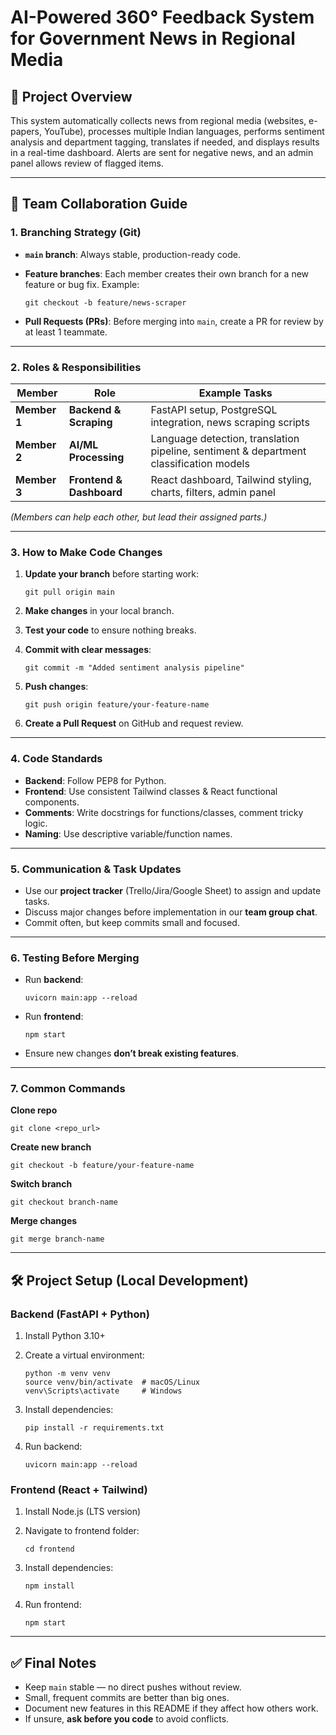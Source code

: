 # AI-Powered 360° Feedback System for Government News in Regional Media

## 📌 Project Overview

This system automatically collects news from regional media (websites, e-papers, YouTube), processes multiple Indian languages, performs sentiment analysis and department tagging, translates if needed, and displays results in a real-time dashboard. Alerts are sent for negative news, and an admin panel allows review of flagged items.

---

## 👥 Team Collaboration Guide

### 1. Branching Strategy (Git)

* **`main` branch**: Always stable, production-ready code.
* **Feature branches**: Each member creates their own branch for a new feature or bug fix.
  Example:

  ```
  git checkout -b feature/news-scraper
  ```
* **Pull Requests (PRs)**: Before merging into `main`, create a PR for review by at least 1 teammate.

---

### 2. Roles & Responsibilities

| Member       | Role                     | Example Tasks                                                                          |
| ------------ | ------------------------ | -------------------------------------------------------------------------------------- |
| **Member 1** | **Backend & Scraping**   | FastAPI setup, PostgreSQL integration, news scraping scripts                           |
| **Member 2** | **AI/ML Processing**     | Language detection, translation pipeline, sentiment & department classification models |
| **Member 3** | **Frontend & Dashboard** | React dashboard, Tailwind styling, charts, filters, admin panel                        |

*(Members can help each other, but lead their assigned parts.)*

---

### 3. How to Make Code Changes

1. **Update your branch** before starting work:

   ```
   git pull origin main
   ```
2. **Make changes** in your local branch.
3. **Test your code** to ensure nothing breaks.
4. **Commit with clear messages**:

   ```
   git commit -m "Added sentiment analysis pipeline"
   ```
5. **Push changes**:

   ```
   git push origin feature/your-feature-name
   ```
6. **Create a Pull Request** on GitHub and request review.

---

### 4. Code Standards

* **Backend**: Follow PEP8 for Python.
* **Frontend**: Use consistent Tailwind classes & React functional components.
* **Comments**: Write docstrings for functions/classes, comment tricky logic.
* **Naming**: Use descriptive variable/function names.

---

### 5. Communication & Task Updates

* Use our **project tracker** (Trello/Jira/Google Sheet) to assign and update tasks.
* Discuss major changes before implementation in our **team group chat**.
* Commit often, but keep commits small and focused.

---

### 6. Testing Before Merging

* Run **backend**:

  ```
  uvicorn main:app --reload
  ```
* Run **frontend**:

  ```
  npm start
  ```
* Ensure new changes **don’t break existing features**.

---

### 7. Common Commands

**Clone repo**

```
git clone <repo_url>
```

**Create new branch**

```
git checkout -b feature/your-feature-name
```

**Switch branch**

```
git checkout branch-name
```

**Merge changes**

```
git merge branch-name
```

---

## 🛠 Project Setup (Local Development)

### Backend (FastAPI + Python)

1. Install Python 3.10+
2. Create a virtual environment:

   ```
   python -m venv venv
   source venv/bin/activate  # macOS/Linux
   venv\Scripts\activate     # Windows
   ```
3. Install dependencies:

   ```
   pip install -r requirements.txt
   ```
4. Run backend:

   ```
   uvicorn main:app --reload
   ```

### Frontend (React + Tailwind)

1. Install Node.js (LTS version)
2. Navigate to frontend folder:

   ```
   cd frontend
   ```
3. Install dependencies:

   ```
   npm install
   ```
4. Run frontend:

   ```
   npm start
   ```

---

## ✅ Final Notes

* Keep `main` stable — no direct pushes without review.
* Small, frequent commits are better than big ones.
* Document new features in this README if they affect how others work.
* If unsure, **ask before you code** to avoid conflicts.

